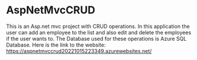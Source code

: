 # AspNetMvcCRUD

This is an Asp.net mvc project with CRUD operations.
In this application the user can add an employee to the list and also edit and delete the employees if the user wants to.
The Database used for these operations is Azure SQL Database.
Here is the link to the website:    https://aspnetmvccrud20221015223349.azurewebsites.net/

